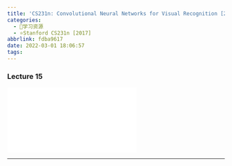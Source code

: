```yaml
---
title: 'CS231n: Convolutional Neural Networks for Visual Recognition [2017] Lecture 15'
categories:
  - 🌙学习资源
  - ⭐Stanford CS231n [2017]
abbrlink: fdba9617
date: 2022-03-01 18:06:57
tags:
---
```


### Lecture 15

<iframe src="//player.bilibili.com/player.html?aid=976948078&bvid=BV1D44y1Y7v8&cid=447695286&page=15" scrolling="no" border="0" frameborder="no" framespacing="0" allowfullscreen="true"> </iframe>

<!--more-->

***
